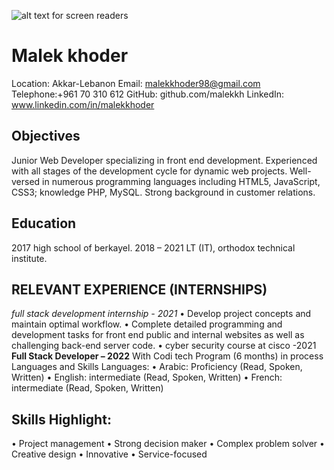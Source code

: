 ![ alt text for screen readers](/../desktop/myphoto.jpg )
#  Malek khoder 
Location: Akkar-Lebanon
Email: malekkhoder98@gmail.com
Telephone:+961 70 310 612
GitHub: github.com/malekkh
LinkedIn: www.linkedin.com/in/malekkhoder

##  Objectives
Junior Web Developer specializing in front end development. Experienced with all stages of the development cycle for dynamic web projects. Well-versed in numerous programming languages including HTML5, JavaScript, CSS3; knowledge PHP, MySQL. Strong background in customer relations.

## Education
2017  high school of berkayel.
2018 – 2021 LT (IT), orthodox technical institute.


## RELEVANT EXPERIENCE (INTERNSHIPS)
*full stack development internship - 2021*
• Develop project concepts and maintain optimal workflow.
• Complete detailed programming and development tasks for front end public and internal websites as well as challenging back-end server code.
• cyber security course at cisco -2021
**Full Stack Developer – 2022**
With Codi tech Program (6 months) in process
Languages and Skills
Languages:
• Arabic: Proficiency (Read, Spoken, Written)
• English: intermediate (Read, Spoken, Written)
• French: intermediate (Read, Spoken, Written)

##  Skills Highlight:
• Project management
• Strong decision maker
• Complex problem solver
• Creative design
• Innovative
• Service-focused
